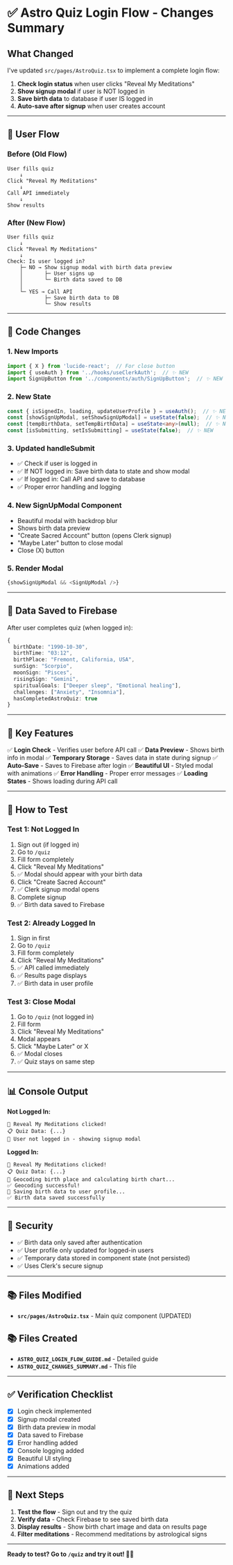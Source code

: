 # ✅ Astro Quiz Login Flow - Changes Summary

## What Changed

I've updated `src/pages/AstroQuiz.tsx` to implement a complete login flow:

1. **Check login status** when user clicks "Reveal My Meditations"
2. **Show signup modal** if user is NOT logged in
3. **Save birth data** to database if user IS logged in
4. **Auto-save after signup** when user creates account

---

## 🔄 User Flow

### Before (Old Flow)
```
User fills quiz
    ↓
Click "Reveal My Meditations"
    ↓
Call API immediately
    ↓
Show results
```

### After (New Flow)
```
User fills quiz
    ↓
Click "Reveal My Meditations"
    ↓
Check: Is user logged in?
    ├─ NO → Show signup modal with birth data preview
    │       ├─ User signs up
    │       └─ Birth data saved to DB
    │
    └─ YES → Call API
            ├─ Save birth data to DB
            └─ Show results
```

---

## 📝 Code Changes

### 1. New Imports
```typescript
import { X } from 'lucide-react';  // For close button
import { useAuth } from '../hooks/useClerkAuth';  // ✨ NEW
import SignUpButton from '../components/auth/SignUpButton';  // ✨ NEW
```

### 2. New State
```typescript
const { isSignedIn, loading, updateUserProfile } = useAuth();  // ✨ NEW
const [showSignUpModal, setShowSignUpModal] = useState(false);  // ✨ NEW
const [tempBirthData, setTempBirthData] = useState<any>(null);  // ✨ NEW
const [isSubmitting, setIsSubmitting] = useState(false);  // ✨ NEW
```

### 3. Updated handleSubmit
- ✅ Check if user is logged in
- ✅ If NOT logged in: Save birth data to state and show modal
- ✅ If logged in: Call API and save to database
- ✅ Proper error handling and logging

### 4. New SignUpModal Component
- Beautiful modal with backdrop blur
- Shows birth data preview
- "Create Sacred Account" button (opens Clerk signup)
- "Maybe Later" button to close modal
- Close (X) button

### 5. Render Modal
```typescript
{showSignUpModal && <SignUpModal />}
```

---

## 💾 Data Saved to Firebase

After user completes quiz (when logged in):

```typescript
{
  birthDate: "1990-10-30",
  birthTime: "03:12",
  birthPlace: "Fremont, California, USA",
  sunSign: "Scorpio",
  moonSign: "Pisces",
  risingSign: "Gemini",
  spiritualGoals: ["Deeper sleep", "Emotional healing"],
  challenges: ["Anxiety", "Insomnia"],
  hasCompletedAstroQuiz: true
}
```

---

## 🎯 Key Features

✅ **Login Check** - Verifies user before API call
✅ **Data Preview** - Shows birth info in modal
✅ **Temporary Storage** - Saves data in state during signup
✅ **Auto-Save** - Saves to Firebase after login
✅ **Beautiful UI** - Styled modal with animations
✅ **Error Handling** - Proper error messages
✅ **Loading States** - Shows loading during API call

---

## 🧪 How to Test

### Test 1: Not Logged In
1. Sign out (if logged in)
2. Go to `/quiz`
3. Fill form completely
4. Click "Reveal My Meditations"
5. ✅ Modal should appear with your birth data
6. Click "Create Sacred Account"
7. ✅ Clerk signup modal opens
8. Complete signup
9. ✅ Birth data saved to Firebase

### Test 2: Already Logged In
1. Sign in first
2. Go to `/quiz`
3. Fill form completely
4. Click "Reveal My Meditations"
5. ✅ API called immediately
6. ✅ Results page displays
7. ✅ Birth data in user profile

### Test 3: Close Modal
1. Go to `/quiz` (not logged in)
2. Fill form
3. Click "Reveal My Meditations"
4. Modal appears
5. Click "Maybe Later" or X
6. ✅ Modal closes
7. ✅ Quiz stays on same step

---

## 📊 Console Output

**Not Logged In:**
```
🚀 Reveal My Meditations clicked!
📋 Quiz Data: {...}
👤 User not logged in - showing signup modal
```

**Logged In:**
```
🚀 Reveal My Meditations clicked!
📋 Quiz Data: {...}
🔄 Geocoding birth place and calculating birth chart...
✅ Geocoding successful!
💾 Saving birth data to user profile...
✅ Birth data saved successfully
```

---

## 🔐 Security

- ✅ Birth data only saved after authentication
- ✅ User profile only updated for logged-in users
- ✅ Temporary data stored in component state (not persisted)
- ✅ Uses Clerk's secure signup

---

## 📚 Files Modified

- **`src/pages/AstroQuiz.tsx`** - Main quiz component (UPDATED)

## 📚 Files Created

- **`ASTRO_QUIZ_LOGIN_FLOW_GUIDE.md`** - Detailed guide
- **`ASTRO_QUIZ_CHANGES_SUMMARY.md`** - This file

---

## ✅ Verification Checklist

- [x] Login check implemented
- [x] Signup modal created
- [x] Birth data preview in modal
- [x] Data saved to Firebase
- [x] Error handling added
- [x] Console logging added
- [x] Beautiful UI styling
- [x] Animations added

---

## 🚀 Next Steps

1. **Test the flow** - Sign out and try the quiz
2. **Verify data** - Check Firebase to see saved birth data
3. **Display results** - Show birth chart image and data on results page
4. **Filter meditations** - Recommend meditations by astrological signs

---

**Ready to test? Go to `/quiz` and try it out! 🌙✨**

